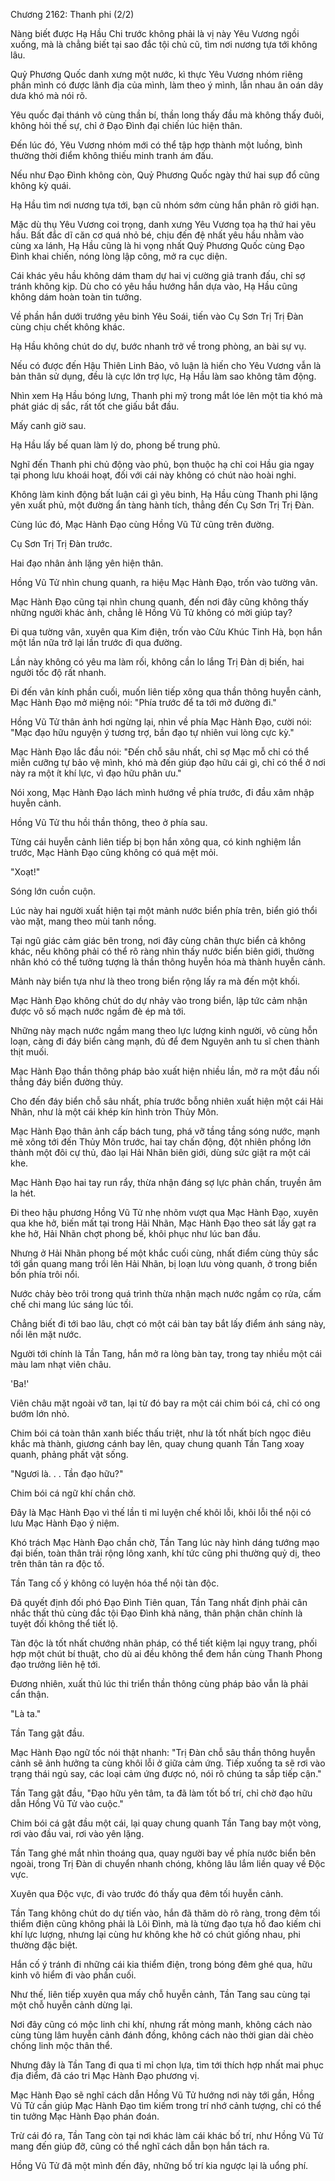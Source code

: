 




Chương 2162: Thanh phi (2/2)


Nàng biết được Hạ Hầu Chi trước không phải là vị này Yêu Vương ngồi xuống, mà là chẳng biết tại sao đắc tội chủ cũ, tìm nơi nương tựa tới không lâu.

Quỷ Phương Quốc danh xưng một nước, kì thực Yêu Vương nhóm riêng phần mình có được lãnh địa của mình, làm theo ý mình, lẫn nhau ân oán dây dưa khó mà nói rõ.

Yêu quốc đại thánh vô cùng thần bí, thần long thấy đầu mà không thấy đuôi, không hỏi thế sự, chỉ ở Đạo Đình đại chiến lúc hiện thân.

Đến lúc đó, Yêu Vương nhóm mới có thể tập hợp thành một luồng, bình thường thời điểm không thiếu minh tranh ám đấu.

Nếu như Đạo Đình không còn, Quỷ Phương Quốc ngày thứ hai sụp đổ cũng không kỳ quái.

Hạ Hầu tìm nơi nương tựa tới, bạn cũ nhóm sớm cùng hắn phân rõ giới hạn.

Mặc dù thụ Yêu Vương coi trọng, danh xưng Yêu Vương tọa hạ thứ hai yêu hầu. Bất đắc dĩ căn cơ quá nhỏ bé, chịu đến đệ nhất yêu hầu nhằm vào cùng xa lánh, Hạ Hầu cũng là hi vọng nhất Quỷ Phương Quốc cùng Đạo Đình khai chiến, nóng lòng lập công, mở ra cục diện.

Cái khác yêu hầu không dám tham dự hai vị cường giả tranh đấu, chỉ sợ tránh không kịp. Dù cho có yêu hầu hướng hắn dựa vào, Hạ Hầu cũng không dám hoàn toàn tin tưởng.

Về phần hắn dưới trướng yêu binh Yêu Soái, tiến vào Cụ Sơn Trị Trị Đàn cùng chịu chết không khác.

Hạ Hầu không chút do dự, bước nhanh trở về trong phòng, an bài sự vụ.

Nếu có được đến Hậu Thiên Linh Bảo, vô luận là hiến cho Yêu Vương vẫn là bản thân sử dụng, đều là cực lớn trợ lực, Hạ Hầu làm sao không tâm động.

Nhìn xem Hạ Hầu bóng lưng, Thanh phi mỹ trong mắt lóe lên một tia khó mà phát giác dị sắc, rất tốt che giấu bắt đầu.

Mấy canh giờ sau.

Hạ Hầu lấy bế quan làm lý do, phong bế trung phủ.

Nghĩ đến Thanh phi chủ động vào phủ, bọn thuộc hạ chỉ coi Hầu gia ngay tại phong lưu khoái hoạt, đối với cái này không có chút nào hoài nghi.

Không làm kinh động bất luận cái gì yêu binh, Hạ Hầu cùng Thanh phi lặng yên xuất phủ, một đường ẩn tàng hành tích, thẳng đến Cụ Sơn Trị Trị Đàn.

Cùng lúc đó, Mạc Hành Đạo cùng Hồng Vũ Tử cũng trên đường.

Cụ Sơn Trị Trị Đàn trước.

Hai đạo nhân ảnh lặng yên hiện thân.

Hồng Vũ Tử nhìn chung quanh, ra hiệu Mạc Hành Đạo, trốn vào tường vân.

Mạc Hành Đạo cũng tại nhìn chung quanh, đến nơi đây cũng không thấy những người khác ảnh, chẳng lẽ Hồng Vũ Tử không có mời giúp tay?

Đi qua tường vân, xuyên qua Kim điện, trốn vào Cửu Khúc Tinh Hà, bọn hắn một lần nữa trở lại lần trước đi qua đường.

Lần này không có yêu ma làm rối, không cần lo lắng Trị Đàn dị biến, hai người tốc độ rất nhanh.

Đi đến vân kính phần cuối, muốn liên tiếp xông qua thần thông huyễn cảnh, Mạc Hành Đạo mở miệng nói: "Phía trước để ta tới mở đường đi."

Hồng Vũ Tử thân ảnh hơi ngừng lại, nhìn về phía Mạc Hành Đạo, cười nói: "Mạc đạo hữu nguyện ý tương trợ, bần đạo tự nhiên vui lòng cực kỳ."

Mạc Hành Đạo lắc đầu nói: "Đến chỗ sâu nhất, chỉ sợ Mạc mỗ chỉ có thể miễn cưỡng tự bảo vệ mình, khó mà đến giúp đạo hữu cái gì, chỉ có thể ở nơi này ra một ít khí lực, vì đạo hữu phân ưu."

Nói xong, Mạc Hành Đạo lách mình hướng về phía trước, đi đầu xâm nhập huyễn cảnh.

Hồng Vũ Tử thu hồi thần thông, theo ở phía sau.

Từng cái huyễn cảnh liên tiếp bị bọn hắn xông qua, có kinh nghiệm lần trước, Mạc Hành Đạo cũng không có quá mệt mỏi.

"Xoạt!"

Sóng lớn cuồn cuộn.

Lúc này hai người xuất hiện tại một mảnh nước biển phía trên, biển gió thổi vào mặt, mang theo mùi tanh nồng.

Tại ngũ giác cảm giác bên trong, nơi đây cùng chân thực biển cả không khác, nếu không phải có thể rõ ràng nhìn thấy nước biển biên giới, thường nhân khó có thể tưởng tượng là thần thông huyễn hóa mà thành huyễn cảnh.

Mảnh này biển tựa như là theo trong biển rộng lấy ra mà đến một khối.

Mạc Hành Đạo không chút do dự nhảy vào trong biển, lập tức cảm nhận được vô số mạch nước ngầm đè ép mà tới.

Những này mạch nước ngầm mang theo lực lượng kinh người, vô cùng hỗn loạn, càng đi đáy biển càng mạnh, đủ để đem Nguyên anh tu sĩ chen thành thịt muối.

Mạc Hành Đạo thần thông pháp bảo xuất hiện nhiều lần, mở ra một đầu nối thẳng đáy biển đường thủy.

Cho đến đáy biển chỗ sâu nhất, phía trước bỗng nhiên xuất hiện một cái Hải Nhãn, như là một cái khép kín hình tròn Thủy Môn.

Mạc Hành Đạo thân ảnh cấp bách tung, phá vỡ tầng tầng sóng nước, mạnh mẽ xông tới đến Thủy Môn trước, hai tay chấn động, đột nhiên phồng lớn thành một đôi cự thủ, đào lại Hải Nhãn biên giới, dùng sức giật ra một cái khe.

Mạc Hành Đạo hai tay run rẩy, thừa nhận đáng sợ lực phản chấn, truyền âm la hét.

Đi theo hậu phương Hồng Vũ Tử nhẹ nhõm vượt qua Mạc Hành Đạo, xuyên qua khe hở, biến mất tại trong Hải Nhãn, Mạc Hành Đạo theo sát lấy gạt ra khe hở, Hải Nhãn chợt phong bế, khôi phục như lúc ban đầu.

Nhưng ở Hải Nhãn phong bế một khắc cuối cùng, nhất điểm cùng thủy sắc tới gần quang mang trồi lên Hải Nhãn, bị loạn lưu vòng quanh, ở trong biển bốn phía trôi nổi.

Nước chảy bèo trôi trong quá trình thừa nhận mạch nước ngầm cọ rửa, cấm chế chi mang lúc sáng lúc tối.

Chẳng biết đi tới bao lâu, chợt có một cái bàn tay bắt lấy điểm ánh sáng này, nổi lên mặt nước.

Người tới chính là Tần Tang, hắn mở ra lòng bàn tay, trong tay nhiều một cái màu lam nhạt viên châu.

'Ba!'

Viên châu mặt ngoài vỡ tan, lại từ đó bay ra một cái chim bói cá, chỉ có ong bướm lớn nhỏ.

Chim bói cá toàn thân xanh biếc thấu triệt, như là tốt nhất bích ngọc điêu khắc mà thành, giương cánh bay lên, quay chung quanh Tần Tang xoay quanh, phảng phất vật sống.

"Ngươi là. . . Tần đạo hữu?"

Chim bói cá ngữ khí chần chờ.

Đây là Mạc Hành Đạo vì thế lần tỉ mỉ luyện chế khôi lỗi, khôi lỗi thể nội có lưu Mạc Hành Đạo ý niệm.

Khó trách Mạc Hành Đạo chần chờ, Tần Tang lúc này hình dáng tướng mạo đại biến, toàn thân trải rộng lông xanh, khí tức cũng phi thường quỷ dị, theo trên thân tản ra độc tố.

Tần Tang cố ý không có luyện hóa thể nội tàn độc.

Đã quyết định đối phó Đạo Đình Tiên quan, Tần Tang nhất định phải cân nhắc thất thủ cùng đắc tội Đạo Đình khả năng, thân phận chân chính là tuyệt đối không thể tiết lộ.

Tàn độc là tốt nhất chướng nhãn pháp, có thể tiết kiệm lại ngụy trang, phối hợp một chút bí thuật, cho dù ai đều không thể đem hắn cùng Thanh Phong đạo trưởng liên hệ tới.

Đương nhiên, xuất thủ lúc thi triển thần thông cùng pháp bảo vẫn là phải cẩn thận.

"Là ta."

Tần Tang gật đầu.

Mạc Hành Đạo ngữ tốc nói thật nhanh: "Trị Đàn chỗ sâu thần thông huyễn cảnh sẽ ảnh hưởng ta cùng khôi lỗi ở giữa cảm ứng. Tiếp xuống ta sẽ rơi vào trạng thái ngủ say, các loại cảm ứng được nó, nói rõ chúng ta sắp tiếp cận."

Tần Tang gật đầu, "Đạo hữu yên tâm, ta đã làm tốt bố trí, chỉ chờ đạo hữu dẫn Hồng Vũ Tử vào cuộc."

Chim bói cá gật đầu một cái, lại quay chung quanh Tần Tang bay một vòng, rơi vào đầu vai, rơi vào yên lặng.

Tần Tang ghé mắt nhìn thoáng qua, quay người bay về phía nước biển bên ngoài, trong Trị Đàn di chuyển nhanh chóng, không lâu lắm liền quay về Độc vực.

Xuyên qua Độc vực, đi vào trước đó thấy qua đêm tối huyễn cảnh.

Tần Tang không chút do dự tiến vào, hắn đã thăm dò rõ ràng, trong đêm tối thiểm điện cũng không phải là Lôi Đình, mà là từng đạo tựa hồ đao kiếm chi khí lực lượng, nhưng lại cùng hư không khe hở có chút giống nhau, phi thường đặc biệt.

Hắn cố ý tránh đi những cái kia thiểm điện, trong bóng đêm ghé qua, hữu kinh vô hiểm đi vào phần cuối.

Như thế, liên tiếp xuyên qua mấy chỗ huyễn cảnh, Tần Tang sau cùng tại một chỗ huyễn cảnh dừng lại.

Nơi đây cũng có mộc linh chi khí, nhưng rất mỏng manh, không cách nào cùng tùng lâm huyễn cảnh đánh đồng, không cách nào thời gian dài chèo chống linh mộc thân thể.

Nhưng đây là Tần Tang đi qua tỉ mỉ chọn lựa, tìm tới thích hợp nhất mai phục địa điểm, đã cáo tri Mạc Hành Đạo phương vị.

Mạc Hành Đạo sẽ nghĩ cách dẫn Hồng Vũ Tử hướng nơi này tới gần, Hồng Vũ Tử cần giúp Mạc Hành Đạo tìm kiếm trong trí nhớ cảnh tượng, chỉ có thể tin tưởng Mạc Hành Đạo phán đoán.

Trừ cái đó ra, Tần Tang còn tại nơi khác làm cái khác bố trí, như Hồng Vũ Tử mang đến giúp đỡ, cũng có thể nghĩ cách dẫn bọn hắn tách ra.

Hồng Vũ Tử đã một mình đến đây, những bố trí kia ngược lại là uổng phí.




